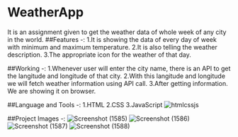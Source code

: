 # WeatherApp
It is an assignment given to get the weather data of whole week of any city in the world.
##Features -:
1.It is showing the data of every day of week with minimum and maximum temperature.
2.It is also telling the weather description.
3.The appropriate icon for the weather of that day.

##Working -:
1.Whenever user will enter the city name, there is an API to get the langitude and longitude of that city.
2.With this langitude and longitude we will fetch weather information using API call.
3.After getting information. We are showing it on browser.

##Language and Tools -:
1.HTML 
2.CSS 
3.JavaScript
![htmlcssjs](https://user-images.githubusercontent.com/97451891/170852854-99a910cf-7952-43d6-9787-6ec13662e477.png)



##Project Images -:
![Screenshot (1585)](https://user-images.githubusercontent.com/97451891/170852532-bbd2733b-0301-4057-91ff-f866af0c28a1.png)
![Screenshot (1586)](https://user-images.githubusercontent.com/97451891/170852598-8df40cdd-ca2d-4700-a695-b02965269fbc.png)
![Screenshot (1587)](https://user-images.githubusercontent.com/97451891/170852624-9588d9d9-61b7-4cbb-86f6-231c82d94200.png)
![Screenshot (1588)](https://user-images.githubusercontent.com/97451891/170852639-e8ce0cda-6d95-419a-b18a-32b4126728e6.png)
